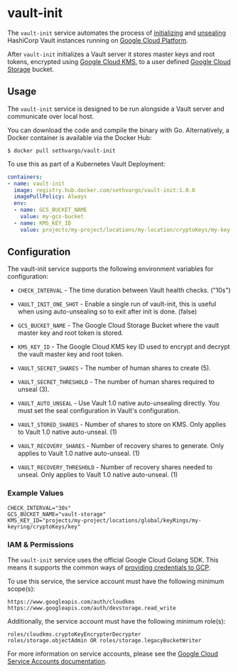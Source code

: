 # vault-init

The `vault-init` service automates the process of [initializing](https://www.vaultproject.io/docs/commands/operator/init.html) and [unsealing](https://www.vaultproject.io/docs/concepts/seal.html#unsealing) HashiCorp Vault instances running on [Google Cloud Platform](https://cloud.google.com).

After `vault-init` initializes a Vault server it stores master keys and root tokens, encrypted using [Google Cloud KMS](https://cloud.google.com/kms), to a user defined [Google Cloud Storage](https://cloud.google.com/storage) bucket.

## Usage

The `vault-init` service is designed to be run alongside a Vault server and
communicate over local host.

You can download the code and compile the binary with Go. Alternatively, a
Docker container is available via the Docker Hub:

```text
$ docker pull sethvargo/vault-init
```

To use this as part of a Kubernetes Vault Deployment:

```yaml
containers:
- name: vault-init
  image: registry.hub.docker.com/sethvargo/vault-init:1.0.0
  imagePullPolicy: Always
  env:
  - name: GCS_BUCKET_NAME
    value: my-gcs-bucket
  - name: KMS_KEY_ID
    value: projects/my-project/locations/my-location/cryptoKeys/my-key
```

## Configuration

The vault-init service supports the following environment variables for configuration:

- `CHECK_INTERVAL` - The time duration between Vault health checks. ("10s")

- `VAULT_INIT_ONE_SHOT` - Enable a single run of vault-init, this is useful when using auto-unsealing so to
   exit after init is done. (false)

- `GCS_BUCKET_NAME` - The Google Cloud Storage Bucket where the vault master key and root token is stored.

- `KMS_KEY_ID` - The Google Cloud KMS key ID used to encrypt and decrypt the vault master key and root token.

- `VAULT_SECRET_SHARES` - The number of human shares to create (5).

- `VAULT_SECRET_THRESHOLD` - The number of human shares required to unseal (3).

- `VAULT_AUTO_UNSEAL` - Use Vault 1.0 native auto-unsealing directly. You must
  set the seal configuration in Vault's configuration.

- `VAULT_STORED_SHARES` - Number of shares to store on KMS. Only applies to
  Vault 1.0 native auto-unseal. (1)

- `VAULT_RECOVERY_SHARES` - Number of recovery shares to generate. Only applies
  to Vault 1.0 native auto-unseal. (1)

- `VAULT_RECOVERY_THRESHOLD` - Number of recovery shares needed to unseal. Only
  applies to Vault 1.0 native auto-unseal. (1)

### Example Values

```
CHECK_INTERVAL="30s"
GCS_BUCKET_NAME="vault-storage"
KMS_KEY_ID="projects/my-project/locations/global/keyRings/my-keyring/cryptoKeys/key"
```

### IAM &amp; Permissions

The `vault-init` service uses the official Google Cloud Golang SDK. This means
it supports the common ways of [providing credentials to GCP][cloud-creds].

To use this service, the service account must have the following minimum
scope(s):

```text
https://www.googleapis.com/auth/cloudkms
https://www.googleapis.com/auth/devstorage.read_write
```

Additionally, the service account must have the following minimum role(s):

```text
roles/cloudkms.cryptoKeyEncrypterDecrypter
roles/storage.objectAdmin OR roles/storage.legacyBucketWriter
```

For more information on service accounts, please see the
[Google Cloud Service Accounts documentation][service-accounts].

[cloud-creds]: https://cloud.google.com/docs/authentication/production#providing_credentials_to_your_application
[service-accounts]: https://cloud.google.com/compute/docs/access/service-accounts
